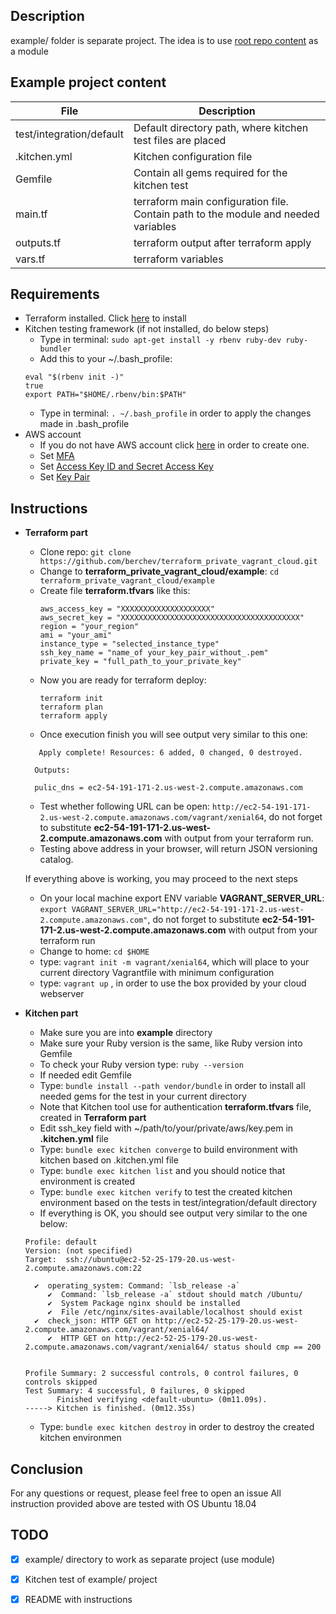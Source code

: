 ## Description
example/ folder is separate project. The idea is to use [root repo content](https://github.com/berchev/terraform_private_vagrant_cloud) as a module

## Example project content
| File                   | Description                      |
|         ---            |                ---               |
| test/integration/default | Default directory path, where kitchen test files are placed |
| .kitchen.yml | Kitchen configuration file |
| Gemfile | Contain all gems required for the kitchen test |
| main.tf | terraform main configuration file. Contain path to the module and needed variables |
| outputs.tf | terraform output after terraform apply |
| vars.tf | terraform variables |

## Requirements
- Terraform installed. Click [here](https://learn.hashicorp.com/terraform/getting-started/install.html) to install
- Kitchen testing framework (if not installed, do below steps)
  - Type in terminal: `sudo apt-get install -y rbenv ruby-dev ruby-bundler`
  - Add this to your ~/.bash_profile:
  ```
  eval "$(rbenv init -)"
  true
  export PATH="$HOME/.rbenv/bin:$PATH"
  ```
  - Type in terminal: `. ~/.bash_profile` in order to apply the changes made in .bash_profile
- AWS account
  - If you do not have AWS account click [here](https://aws.amazon.com/premiumsupport/knowledge-center/create-and-activate-aws-account/) in order to create one.
  - Set [MFA](https://docs.aws.amazon.com/general/latest/gr/aws-sec-cred-types.html#multi-factor-authentication)
  - Set [Access Key ID and Secret Access Key ](https://docs.aws.amazon.com/general/latest/gr/aws-sec-cred-types.html#access-keys-and-secret-access-keys)
  - Set [Key Pair](https://docs.aws.amazon.com/general/latest/gr/aws-sec-cred-types.html#key-pairs)

## Instructions
- **Terraform part**
  - Clone repo: `git clone https://github.com/berchev/terraform_private_vagrant_cloud.git`
  - Change to **terraform_private_vagrant_cloud/example**: `cd terraform_private_vagrant_cloud/example`
  - Create file **terraform.tfvars** like this:
    ```
    aws_access_key = "XXXXXXXXXXXXXXXXXXXX"
    aws_secret_key = "XXXXXXXXXXXXXXXXXXXXXXXXXXXXXXXXXXXXXXXX"
    region = "your_region"
    ami = "your_ami"
    instance_type = "selected_instance_type"
    ssh_key_name = "name_of your_key_pair_without_.pem"
    private_key = "full_path_to_your_private_key"
    ```
  - Now you are ready for terraform deploy:
    ``` 
    terraform init
    terraform plan
    terraform apply
    ```
  - Once execution finish you will see output very similar to this one:
  ```
     Apply complete! Resources: 6 added, 0 changed, 0 destroyed.

    Outputs:

    pulic_dns = ec2-54-191-171-2.us-west-2.compute.amazonaws.com
  ```
  - Test whether following URL can be open: `http://ec2-54-191-171-2.us-west-2.compute.amazonaws.com/vagrant/xenial64`, do not forget to substitute **ec2-54-191-171-2.us-west-2.compute.amazonaws.com** with output from your terraform run.
  - Testing above address in your browser, will return JSON versioning catalog.

  
  If everything above is working, you may proceed to the next steps
  - On your local machine export ENV variable **VAGRANT_SERVER_URL**: `export VAGRANT_SERVER_URL="http://ec2-54-191-171-2.us-west-2.compute.amazonaws.com"`, do not forget to substitute **ec2-54-191-171-2.us-west-2.compute.amazonaws.com** with output from your terraform run
  - Change to home: `cd $HOME`
  - type: `vagrant init -m vagrant/xenial64`, which will place to your current directory Vagrantfile with minimum configuration
  - type: `vagrant up` , in order to use the box provided by your cloud webserver

- **Kitchen part**
  - Make sure you are into **example** directory 
  - Make sure your Ruby version is the same, like Ruby version into Gemfile
  - To check your Ruby version type: `ruby --version`
  - If needed edit Gemfile
  - Type: `bundle install --path vendor/bundle` in order to install all needed gems for the test in your current directory
  - Note that Kitchen tool use for authentication **terraform.tfvars** file, created in **Terraform part**
  - Edit ssh_key field with ~/path/to/your/private/aws/key.pem in **.kitchen.yml** file
  - Type: `bundle exec kitchen converge` to build environment with kitchen based on .kitchen.yml file
  - Type: `bundle exec kitchen list` and you should notice that environment is created
  - Type: `bundle exec kitchen verify` to test the created kitchen environment based on the tests in test/integration/default directory
  - If everything is OK, you should see output very similar to the one below:
  ```
  Profile: default
  Version: (not specified)
  Target:  ssh://ubuntu@ec2-52-25-179-20.us-west-2.compute.amazonaws.com:22

    ✔  operating_system: Command: `lsb_release -a`
       ✔  Command: `lsb_release -a` stdout should match /Ubuntu/
       ✔  System Package nginx should be installed
       ✔  File /etc/nginx/sites-available/localhost should exist
    ✔  check_json: HTTP GET on http://ec2-52-25-179-20.us-west-2.compute.amazonaws.com/vagrant/xenial64/
       ✔  HTTP GET on http://ec2-52-25-179-20.us-west-2.compute.amazonaws.com/vagrant/xenial64/ status should cmp == 200


  Profile Summary: 2 successful controls, 0 control failures, 0 controls skipped
  Test Summary: 4 successful, 0 failures, 0 skipped
         Finished verifying <default-ubuntu> (0m11.09s).
  -----> Kitchen is finished. (0m12.35s)

  ``` 
  - Type: `bundle exec kitchen destroy` in order to destroy the created kitchen environmen

## Conclusion
For any questions or request, please feel free to open an issue
All instruction provided above are tested with OS Ubuntu 18.04

## TODO
- [x] example/ directory to work as separate project (use module)
- [x] Kitchen test of example/ project
- [x] README with instructions



